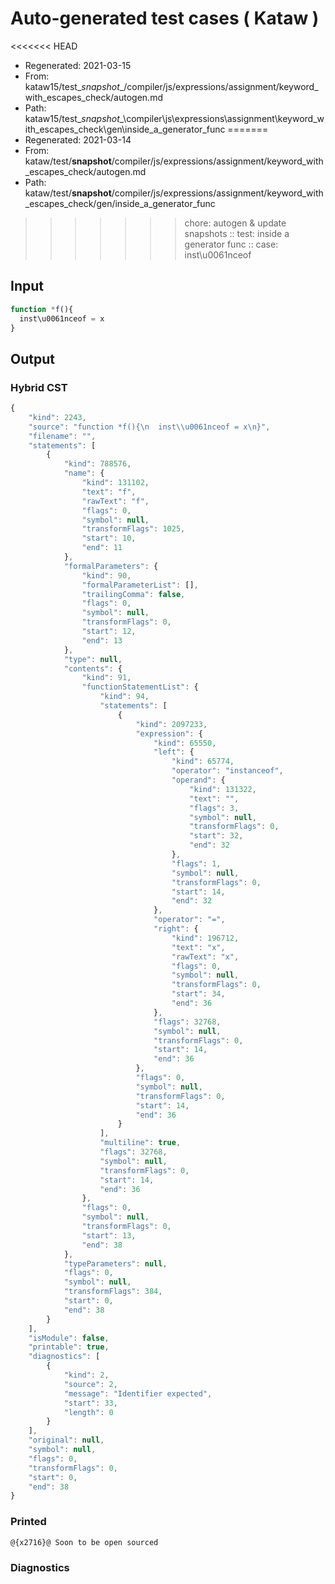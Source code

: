 # Auto-generated test cases ( Kataw )
<<<<<<< HEAD
- Regenerated: 2021-03-15
- From: kataw15/test\__snapshot__/compiler/js/expressions/assignment/keyword_with_escapes_check/autogen.md
- Path: kataw15/test\__snapshot__\compiler\js\expressions\assignment\keyword_with_escapes_check\gen\inside_a_generator_func
=======
- Regenerated: 2021-03-14
- From: kataw/test/__snapshot__/compiler/js/expressions/assignment/keyword_with_escapes_check/autogen.md
- Path: kataw/test/__snapshot__/compiler/js/expressions/assignment/keyword_with_escapes_check/gen/inside_a_generator_func
>>>>>>> chore: autogen & update snapshots
> :: test: inside a generator func
> :: case: inst\u0061nceof
## Input

`````js
function *f(){
  inst\u0061nceof = x
}
`````

## Output

### Hybrid CST

```javascript
{
    "kind": 2243,
    "source": "function *f(){\n  inst\\u0061nceof = x\n}",
    "filename": "",
    "statements": [
        {
            "kind": 788576,
            "name": {
                "kind": 131102,
                "text": "f",
                "rawText": "f",
                "flags": 0,
                "symbol": null,
                "transformFlags": 1025,
                "start": 10,
                "end": 11
            },
            "formalParameters": {
                "kind": 90,
                "formalParameterList": [],
                "trailingComma": false,
                "flags": 0,
                "symbol": null,
                "transformFlags": 0,
                "start": 12,
                "end": 13
            },
            "type": null,
            "contents": {
                "kind": 91,
                "functionStatementList": {
                    "kind": 94,
                    "statements": [
                        {
                            "kind": 2097233,
                            "expression": {
                                "kind": 65550,
                                "left": {
                                    "kind": 65774,
                                    "operator": "instanceof",
                                    "operand": {
                                        "kind": 131322,
                                        "text": "",
                                        "flags": 3,
                                        "symbol": null,
                                        "transformFlags": 0,
                                        "start": 32,
                                        "end": 32
                                    },
                                    "flags": 1,
                                    "symbol": null,
                                    "transformFlags": 0,
                                    "start": 14,
                                    "end": 32
                                },
                                "operator": "=",
                                "right": {
                                    "kind": 196712,
                                    "text": "x",
                                    "rawText": "x",
                                    "flags": 0,
                                    "symbol": null,
                                    "transformFlags": 0,
                                    "start": 34,
                                    "end": 36
                                },
                                "flags": 32768,
                                "symbol": null,
                                "transformFlags": 0,
                                "start": 14,
                                "end": 36
                            },
                            "flags": 0,
                            "symbol": null,
                            "transformFlags": 0,
                            "start": 14,
                            "end": 36
                        }
                    ],
                    "multiline": true,
                    "flags": 32768,
                    "symbol": null,
                    "transformFlags": 0,
                    "start": 14,
                    "end": 36
                },
                "flags": 0,
                "symbol": null,
                "transformFlags": 0,
                "start": 13,
                "end": 38
            },
            "typeParameters": null,
            "flags": 0,
            "symbol": null,
            "transformFlags": 384,
            "start": 0,
            "end": 38
        }
    ],
    "isModule": false,
    "printable": true,
    "diagnostics": [
        {
            "kind": 2,
            "source": 2,
            "message": "Identifier expected",
            "start": 33,
            "length": 0
        }
    ],
    "original": null,
    "symbol": null,
    "flags": 0,
    "transformFlags": 0,
    "start": 0,
    "end": 38
}
```

### Printed

```javascript
@{x2716}@ Soon to be open sourced
```

### Diagnostics

```javascript

```


